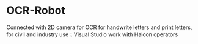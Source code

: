# OCR-Robot
Connected with 2D camera for OCR for handwrite letters and print letters, for civil and industry use；Visual Studio work with Halcon operators
